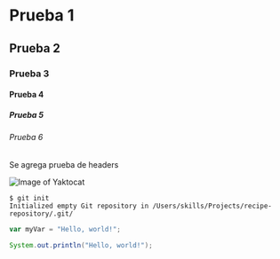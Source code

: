 # Prueba 1
## Prueba 2
### Prueba 3
#### Prueba 4
##### Prueba 5
###### Prueba 6

Se agrega prueba de headers


![Image of Yaktocat](https://octodex.github.com/images/yaktocat.png)


```
$ git init
Initialized empty Git repository in /Users/skills/Projects/recipe-repository/.git/
```

``` javascript
var myVar = "Hello, world!";
```

``` java
System.out.println("Hello, world!");
```
